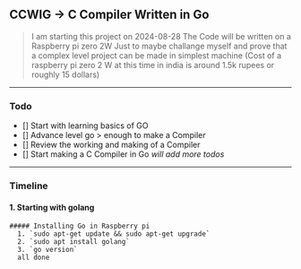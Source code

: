 ## CCWIG -> C Compiler Written in Go

> I am starting this project on 2024-08-28 
> The Code will be written on a Raspberry pi zero 2W 
> Just to maybe challange myself and prove that a complex level project can be made in simplest machine (Cost of a raspberry pi zero 2 W at this time in india is around 1.5k rupees or roughly 15 dollars)
---
### Todo
- [] Start with learning basics of GO
- [] Advance level go > enough to make a Compiler
- [] Review the working and making of a Compiler
- [] Start making a C Compiler in Go
*will add more todos* 
---


### Timeline
  #### 1. Starting with golang
    ##### Installing Go in Raspberry pi 
      1. `sudo apt-get update && sudo apt-get upgrade`
      2. `sudo apt install golang`
      3. `go version`
      all done

